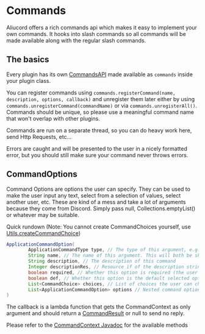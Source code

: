 # Commands

Aliucord offers a rich commands api which makes it easy to implement your own commands. It hooks into slash commands so all commands will be
made available along with the regular slash commands.

## The basics

Every plugin has its own [CommandsAPI](https://aliucord.github.io/Javadoc/com/aliucord/api/CommandsAPI.html) made available as `commands` inside your plugin class.

You can register commands using `commands.registerCommand(name, description, options, callback)` and unregister them later either by using `commands.unregisterCommand(commandName)` or via `commands.unregisterAll()`.
Commands should be unique, so please use a meaningful command name that won't overlap with other plugins.

Commands are run on a separate thread, so you can do heavy work here, send Http Requests, etc...

Errors are caught and will be presented to the user in a nicely formatted error, but you should still make sure your command never throws errors.

## CommandOptions

Command Options are options the user can specify. They can be used to make the user input any text, select from a selection of values, select another user, etc.
These are kind of a mess and take a lot of arguments because they come from Discord.
Simply pass null, Collections.emptyList() or whatever may be suitable.

Quick rundown (Note: You cannot create CommandChoices yourself, use [Utils.createCommandChoice](https://aliucord.github.io/Javadoc/com/aliucord/Utils.html#createCommandChoice(java.lang.String,java.lang.String)))
```java
ApplicationCommandOption(
        ApplicationCommandType type, // The type of this argument, e.g. String, User or SubCommand
        String name, // The name of this argument. This will both be shown to the user and be the key of this argument in the callback
        String description, // The description of this command
        Integer descriptionRes, // Resource if of the description string. If discord has a string you find suitable, use this to have the description be localized, otherwise pass null
        boolean required, // Whether this option is required (the user MUST fill it out)
        boolean def, // Whether this option is the default selected option ( I think ?? )
        List<CommandChoice> choices, // List of choices the user can choose from
        List<ApplicationCommandOption> options // Nested command options, only applicable for SubCommands
)
```

The callback is a lambda function that gets the CommandContext as only argument and should return a [CommandResult](https://aliucord.github.io/Javadoc/com/aliucord/api/CommandsAPI.CommandResult.html) or null to send no reply.

Please refer to the [CommandContext Javadoc](https://aliucord.github.io/Javadoc/com/aliucord/entities/CommandContext.html) for the available methods